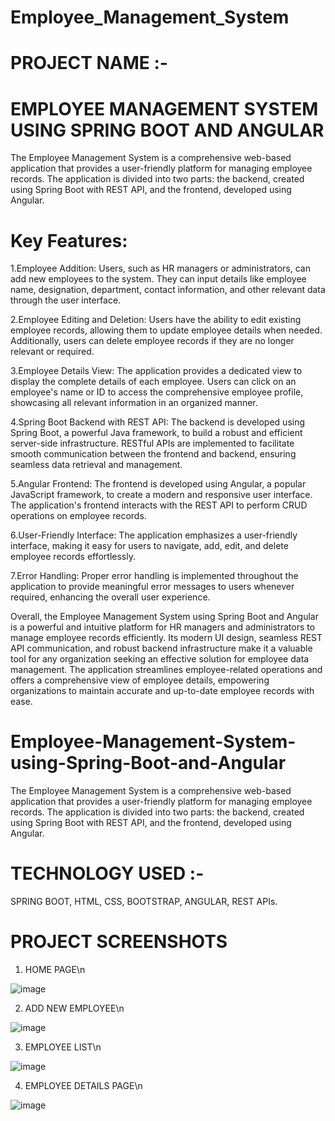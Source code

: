 # Employee_Management_System
# PROJECT NAME :-
# EMPLOYEE MANAGEMENT SYSTEM USING SPRING BOOT AND ANGULAR
The Employee Management System is a comprehensive web-based application that provides a user-friendly platform for managing employee records. The application is divided into two parts: the backend, created using Spring Boot with REST API, and the frontend, developed using Angular.

# Key Features:
1.Employee Addition: Users, such as HR managers or administrators, can add new employees to the system. They can input details like employee name, designation, department, contact information, and other relevant data through the user interface.

2.Employee Editing and Deletion: Users have the ability to edit existing employee records, allowing them to update employee details when needed. Additionally, users can delete employee records if they are no longer relevant or required.

3.Employee Details View: The application provides a dedicated view to display the complete details of each employee. Users can click on an employee's name or ID to access the comprehensive employee profile, showcasing all relevant information in an organized manner.

4.Spring Boot Backend with REST API: The backend is developed using Spring Boot, a powerful Java framework, to build a robust and efficient server-side infrastructure. RESTful APIs are implemented to facilitate smooth communication between the frontend and backend, ensuring seamless data retrieval and management.

5.Angular Frontend: The frontend is developed using Angular, a popular JavaScript framework, to create a modern and responsive user interface. The application's frontend interacts with the REST API to perform CRUD operations on employee records.

6.User-Friendly Interface: The application emphasizes a user-friendly interface, making it easy for users to navigate, add, edit, and delete employee records effortlessly.

7.Error Handling: Proper error handling is implemented throughout the application to provide meaningful error messages to users whenever required, enhancing the overall user experience.

Overall, the Employee Management System using Spring Boot and Angular is a powerful and intuitive platform for HR managers and administrators to manage employee records efficiently. Its modern UI design, seamless REST API communication, and robust backend infrastructure make it a valuable tool for any organization seeking an effective solution for employee data management. The application streamlines employee-related operations and offers a comprehensive view of employee details, empowering organizations to maintain accurate and up-to-date employee records with ease.

# Employee-Management-System-using-Spring-Boot-and-Angular
The Employee Management System is a comprehensive web-based application that provides a user-friendly platform for managing employee records. The application is divided into two parts: the backend, created using Spring Boot with REST API, and the frontend, developed using Angular.

# TECHNOLOGY USED :-
SPRING BOOT, HTML, CSS, BOOTSTRAP, ANGULAR, REST APIs.

# PROJECT SCREENSHOTS
1. HOME PAGE\n

![image](https://github.com/user-attachments/assets/33b43dab-bad5-48bb-b14b-f491984256fc)

2. ADD NEW EMPLOYEE\n

![image](https://github.com/user-attachments/assets/087f688f-841f-4151-b9e2-d94d26cd607e)

3. EMPLOYEE LIST\n

![image](https://github.com/user-attachments/assets/f90079b6-dfbf-45d4-a017-79eee9614cea)

4. EMPLOYEE DETAILS PAGE\n

![image](https://github.com/user-attachments/assets/d5781660-9f5b-4168-bed8-a186fc22097a)

